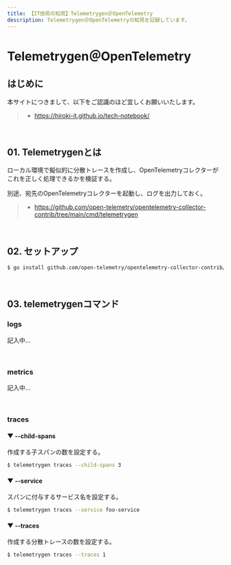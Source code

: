 ```yaml
---
title: 【IT技術の知見】Telemetrygen＠OpenTelemetry
description: Telemetrygen＠OpenTelemetryの知見を記録しています。
---
```


# Telemetrygen＠OpenTelemetry

## はじめに

本サイトにつきまして、以下をご認識のほど宜しくお願いいたします。

> - https://hiroki-it.github.io/tech-notebook/

<br>

## 01. Telemetrygenとは

ローカル環境で擬似的に分散トレースを作成し、OpenTelemetryコレクターがこれを正しく処理できるかを検証する。

別途、宛先のOpenTelemetryコレクターを起動し、ログを出力しておく。

> - https://github.com/open-telemetry/opentelemetry-collector-contrib/tree/main/cmd/telemetrygen

<br>

## 02. セットアップ

```bash
$ go install github.com/open-telemetry/opentelemetry-collector-contrib/cmd/telemetrygen@latest
```

<br>

## 03. telemetrygenコマンド

### logs

記入中...

<br>

### metrics

記入中...

<br>

### traces

#### ▼ --child-spans

作成する子スパンの数を設定する。

```bash
$ telemetrygen traces --child-spans 3
```

#### ▼ --service

スパンに付与するサービス名を設定する。

```bash
$ telemetrygen traces --service foo-service
```

#### ▼ --traces

作成する分散トレースの数を設定する。

```bash
$ telemetrygen traces --traces 1
```

<br>
